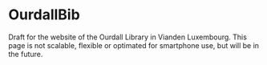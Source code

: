 # OurdallBib
Draft for the website of the Ourdall Library in Vianden Luxembourg. This page is not scalable, flexible or optimated for smartphone use, but will be in the future. 
